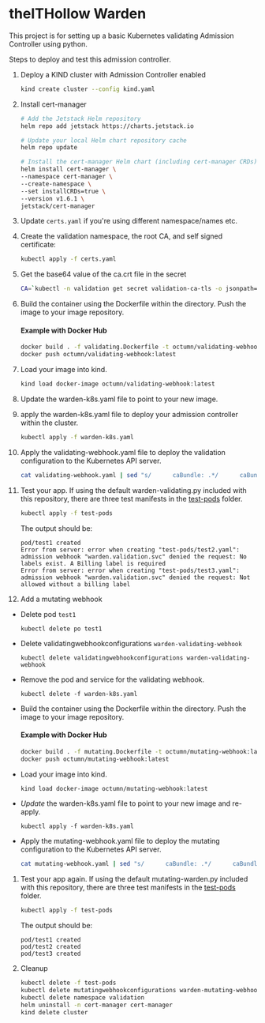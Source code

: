 # theITHollow Warden

This project is for setting up a basic Kubernetes validating Admission
Controller using python.

Steps to deploy and test this admission controller.

1. Deploy a KIND cluster with Admission Controller enabled

   ```bash
   kind create cluster --config kind.yaml
   ```

1. Install cert-manager

   ```bash
   # Add the Jetstack Helm repository
   helm repo add jetstack https://charts.jetstack.io

   # Update your local Helm chart repository cache
   helm repo update

   # Install the cert-manager Helm chart (including cert-manager CRDs)
   helm install cert-manager \
   --namespace cert-manager \
   --create-namespace \
   --set installCRDs=true \
   --version v1.6.1 \
   jetstack/cert-manager
   ```

1. Update `certs.yaml` if you're using different namespace/names etc.

1. Create the validation namespace, the root CA, and self signed certificate:

   ```bash
   kubectl apply -f certs.yaml
   ```

1. Get the base64 value of the ca.crt file in the secret

   ```bash
   CA=`kubectl -n validation get secret validation-ca-tls -o jsonpath='{.data.ca\.crt}'`
   ```

1. Build the container using the Dockerfile within the directory. Push the image to your image repository.

   #### Example with Docker Hub
   ```bash
   docker build . -f validating.Dockerfile -t octumn/validating-webhook:latest
   docker push octumn/validating-webhook:latest 
   ```

1. Load your image into kind.
   ```bash
   kind load docker-image octumn/validating-webhook:latest
   ```

1. Update the warden-k8s.yaml file to point to your new image.

1. apply the warden-k8s.yaml file to deploy your admission controller within the
   cluster.

   ```bash
   kubectl apply -f warden-k8s.yaml
   ```

1. Apply the validating-webhook.yaml file to deploy the validation configuration to the
   Kubernetes API server.

   ```bash
   cat validating-webhook.yaml | sed "s/      caBundle: .*/      caBundle: ${CA}/" | kubectl apply -f -
   ```

1. Test your app. If using the default warden-validating.py included with this repository,
    there are three test manifests in the [test-pods](/test-pods) folder.

   ```bash
   kubectl apply -f test-pods
   ```

   The output should be:
   ```
   pod/test1 created
   Error from server: error when creating "test-pods/test2.yaml": admission webhook "warden.validation.svc" denied the request: No labels exist. A Billing label is required
   Error from server: error when creating "test-pods/test3.yaml": admission webhook "warden.validation.svc" denied the request: Not allowed without a billing label
   ```

1. Add a mutating webhook
- Delete pod `test1`
   ```
   kubectl delete po test1
   ```
- Delete validatingwebhookconfigurations `warden-validating-webhook`
   ```
   kubectl delete validatingwebhookconfigurations warden-validating-webhook
   ```
- Remove the pod and service for the validating webhook.
   ```
   kubectl delete -f warden-k8s.yaml
   ```
- Build the container using the Dockerfile within the directory. Push the image to your image repository.
   #### Example with Docker Hub
   ```bash
   docker build . -f mutating.Dockerfile -t octumn/mutating-webhook:latest
   docker push octumn/mutating-webhook:latest 
   ```

- Load your image into kind.
   ```bash
   kind load docker-image octumn/mutating-webhook:latest
   ```
- *Update* the warden-k8s.yaml file to point to your new image and re-apply.
   ```
   kubectl apply -f warden-k8s.yaml
   ```
- Apply the mutating-webhook.yaml file to deploy the mutating configuration to the
   Kubernetes API server.
   ```bash
   cat mutating-webhook.yaml | sed "s/      caBundle: .*/      caBundle: ${CA}/" | kubectl apply -f -
   ```

1. Test your app again. If using the default mutating-warden.py included with this repository,
    there are three test manifests in the [test-pods](/test-pods) folder.

   ```bash
   kubectl apply -f test-pods
   ```

   The output should be:
   ```
   pod/test1 created
   pod/test2 created
   pod/test3 created
   ```

1. Cleanup

   ```bash
   kubectl delete -f test-pods
   kubectl delete mutatingwebhookconfigurations warden-mutating-webhook
   kubectl delete namespace validation
   helm uninstall -n cert-manager cert-manager
   kind delete cluster 
```